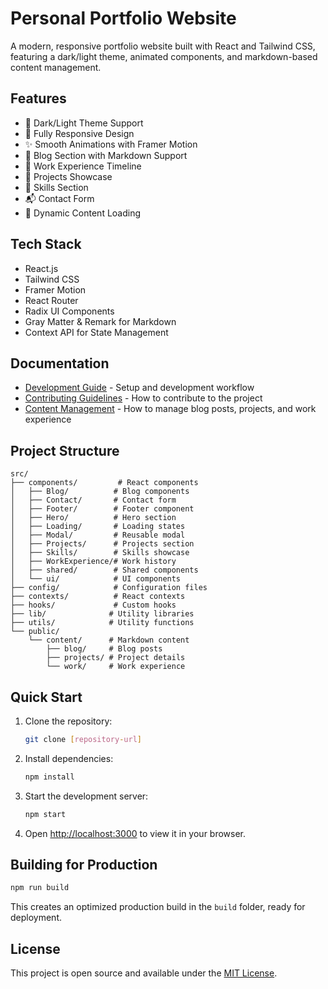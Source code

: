# Personal Portfolio Website

A modern, responsive portfolio website built with React and Tailwind CSS, featuring a dark/light theme, animated components, and markdown-based content management.

## Features

- 🎨 Dark/Light Theme Support
- 📱 Fully Responsive Design
- ✨ Smooth Animations with Framer Motion
- 📝 Blog Section with Markdown Support
- 💼 Work Experience Timeline
- 🚀 Projects Showcase
- 💪 Skills Section
- 📬 Contact Form
- 🔄 Dynamic Content Loading

## Tech Stack

- React.js
- Tailwind CSS
- Framer Motion
- React Router
- Radix UI Components
- Gray Matter & Remark for Markdown
- Context API for State Management

## Documentation

- [Development Guide](docs/DEVELOPMENT.md) - Setup and development workflow
- [Contributing Guidelines](docs/CONTRIBUTING.md) - How to contribute to the project
- [Content Management](docs/CONTENT.md) - How to manage blog posts, projects, and work experience

## Project Structure

```
src/
├── components/         # React components
│   ├── Blog/          # Blog components
│   ├── Contact/       # Contact form
│   ├── Footer/        # Footer component
│   ├── Hero/          # Hero section
│   ├── Loading/       # Loading states
│   ├── Modal/         # Reusable modal
│   ├── Projects/      # Projects section
│   ├── Skills/        # Skills showcase
│   ├── WorkExperience/# Work history
│   ├── shared/        # Shared components
│   └── ui/            # UI components
├── config/            # Configuration files
├── contexts/          # React contexts
├── hooks/             # Custom hooks
├── lib/              # Utility libraries
├── utils/            # Utility functions
└── public/
    └── content/      # Markdown content
        ├── blog/     # Blog posts
        ├── projects/ # Project details
        └── work/     # Work experience
```

## Quick Start

1. Clone the repository:
   ```bash
   git clone [repository-url]
   ```

2. Install dependencies:
   ```bash
   npm install
   ```

3. Start the development server:
   ```bash
   npm start
   ```

4. Open [http://localhost:3000](http://localhost:3000) to view it in your browser.

## Building for Production

```bash
npm run build
```

This creates an optimized production build in the `build` folder, ready for deployment.

## License

This project is open source and available under the [MIT License](LICENSE).
